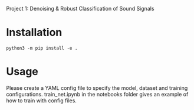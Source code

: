 Project 1: Denoising & Robust Classification of Sound Signals

# Installation
`python3 -m pip install -e .`

# Usage
Please create a YAML config file to specify the model, dataset and training configurations. 
train_net.ipynb in the notebooks folder gives an example of how to train with config files. 